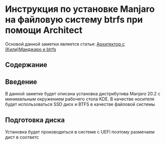 # Инструкция по установке Manjaro на файловую систему btrfs при помощи Architect
Основой данной заметки является статья: [Архитектор с (Кили)Манджаро и btrfs](https://maxper.ru/2017/12/24/%D0%B0%D1%80%D1%85%D0%B8%D1%82%D0%B5%D0%BA%D1%82%D0%BE%D1%80-%D1%81-%D0%BA%D0%B8%D0%BB%D0%B8%D0%BC%D0%B0%D0%BD%D0%B4%D0%B6%D0%B0%D1%80%D0%BE-%D0%B8-btrfs/)

## Содержание

## Введение
В данной заметке будет описана установка дистрибутива Manjaro 20.2 c минимальным окружением рабочего стола KDE. В качестве носителя будет использоваться SSD диск и BTFS в качестве файловой системы

## Подготовка диска
Установка будет производиться в системе с UEFI поэтому размечаем дист в соответс
<!--stackedit_data:
eyJoaXN0b3J5IjpbLTIzNTYyOTAyNiwtMjAzMzI1MjM3N119
-->
